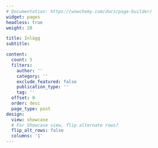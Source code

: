 ```yaml
---
# Documentation: https://wowchemy.com/docs/page-builder/
widget: pages
headless: true
weight: 20

title: Inlägg
subtitle:

content:
  count: 5
  filters:
    author: ''
    category: ''
    exclude_featured: false
    publication_type: ''
    tag: ''
  offset: 0
  order: desc
  page_type: post
design:
  view: showcase
  # For Showcase view, flip alternate rows?
  flip_alt_rows: false
  columns: '1'
---
```

